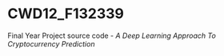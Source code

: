 # CWD12\_F132339
Final Year Project source code - *A Deep Learning Approach To Cryptocurrency Prediction*

